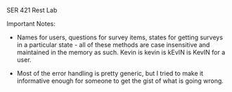 SER 421 Rest Lab

Important Notes:
 - Names for users, questions for survey items, states for getting surveys in a particular state - all of these methods are case insensitive and maintained in the memory as such. Kevin is kevin is kEvIN is KevIN for a user. 

 - Most of the error handling is pretty generic, but I tried to make it informative enough for someone to get the gist of what is going wrong. 

